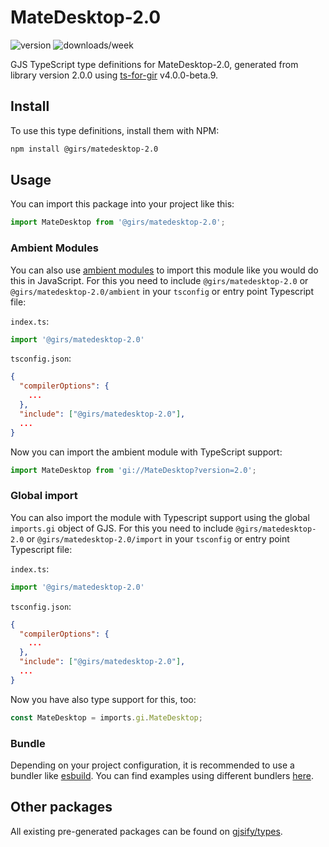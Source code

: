 
# MateDesktop-2.0

![version](https://img.shields.io/npm/v/@girs/matedesktop-2.0)
![downloads/week](https://img.shields.io/npm/dw/@girs/matedesktop-2.0)


GJS TypeScript type definitions for MateDesktop-2.0, generated from library version 2.0.0 using [ts-for-gir](https://github.com/gjsify/ts-for-gir) v4.0.0-beta.9.


## Install

To use this type definitions, install them with NPM:
```bash
npm install @girs/matedesktop-2.0
```

## Usage

You can import this package into your project like this:
```ts
import MateDesktop from '@girs/matedesktop-2.0';
```

### Ambient Modules

You can also use [ambient modules](https://github.com/gjsify/ts-for-gir/tree/main/packages/cli#ambient-modules) to import this module like you would do this in JavaScript.
For this you need to include `@girs/matedesktop-2.0` or `@girs/matedesktop-2.0/ambient` in your `tsconfig` or entry point Typescript file:

`index.ts`:
```ts
import '@girs/matedesktop-2.0'
```

`tsconfig.json`:
```json
{
  "compilerOptions": {
    ...
  },
  "include": ["@girs/matedesktop-2.0"],
  ...
}
```

Now you can import the ambient module with TypeScript support: 

```ts
import MateDesktop from 'gi://MateDesktop?version=2.0';
```

### Global import

You can also import the module with Typescript support using the global `imports.gi` object of GJS.
For this you need to include `@girs/matedesktop-2.0` or `@girs/matedesktop-2.0/import` in your `tsconfig` or entry point Typescript file:

`index.ts`:
```ts
import '@girs/matedesktop-2.0'
```

`tsconfig.json`:
```json
{
  "compilerOptions": {
    ...
  },
  "include": ["@girs/matedesktop-2.0"],
  ...
}
```

Now you have also type support for this, too:

```ts
const MateDesktop = imports.gi.MateDesktop;
```

### Bundle

Depending on your project configuration, it is recommended to use a bundler like [esbuild](https://esbuild.github.io/). You can find examples using different bundlers [here](https://github.com/gjsify/ts-for-gir/tree/main/examples).

## Other packages

All existing pre-generated packages can be found on [gjsify/types](https://github.com/gjsify/types).

